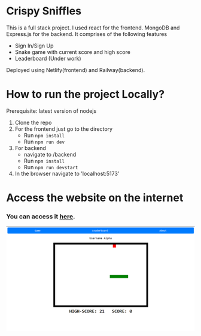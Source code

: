 # Crispy Sniffles
This is a full stack project. I used react for the frontend. MongoDB and Express.js for the backend. It comprises of the following features
- Sign In/Sign Up
- Snake game with current score and high score
- Leaderboard (Under work)

Deployed using Netlify(frontend) and Railway(backend).
# How to run the project Locally?
Prerequisite: latest version of nodejs
1. Clone the repo
2. For the frontend just go to the directory
    - Run `npm install`
    - Run `npm run dev`
3. For backend
    - navigate to /backend
    - Run `npm install`
    - Run `npm run devstart`
4. In the browser navigate to 'localhost:5173'

# Access the website on the internet 
### You can access it [here](https://crispy-sniffle.netlify.app).

![Image Demo](image.png)
